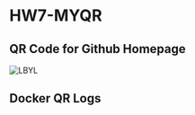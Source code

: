 # HW7-MYQR

## QR Code for Github Homepage
![LBYL](/home/ninampudi/projects2024/HW7-MYQR/HW7-MYQR/qr_codes/QRCode_20240717003714.png "QR code for https://github.com/NikhilInampudi")

## Docker QR Logs

